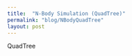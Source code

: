 ```yaml
---
title:  "N-Body Simulation (QuadTree)"
permalink: "blog/NBodyQuadTree"
layout: post
---
```


QuadTree